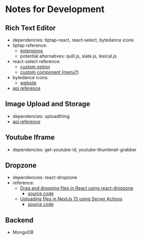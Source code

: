 # Notes for Development

## Rich Text Editor
* dependencies: tiptap-react, react-select, bytedance icons
* tiptap reference:
    * [extensions](https://tiptap.dev/extensions)
    * potential alternatives: quill.js, slate.js, lexical.js
* react-select reference:
    * [custom option](https://react-select.com/components#replacing-components)
    * [custom component (menu?)](https://react-select.com/components#replacing-components)
* bytedance icons:
    * [website](https://iconpark.oceanengine.com/official)
* [api reference](https://www.youtube.com/watch?v=JFzH4bDEUPo&t=363s&ab_channel=ChaooCharles)

## Image Upload and Storage
* dependencies: uploadthing
* [api reference](https://www.youtube.com/watch?v=gW7DSJ2a6pg&ab_channel=HamedBahram)

## Youtube Iframe
* dependencies: get-youtube-id, youtube-thumbnail-grabber

## Dropzone
* dependencies: react-dropzone
* reference:
   * [Drag and dropping files in React using react-dropzone](https://www.youtube.com/watch?v=eGVC8UUqCBE&ab_channel=HamedBahram)
      * [source code](https://github.com/HamedBahram/dropzone)
   * [Uploading files in NextJs 13 using Server Actions](https://www.youtube.com/watch?v=gW7DSJ2a6pg&list=PL7pr3dTTT0nefJg5aeFkC4ua4f9OpxuR7&index=7&t=50s&ab_channel=HamedBahram)
      * [source code](https://github.com/HamedBahram/next-upload)

## Backend
* MongoDB
